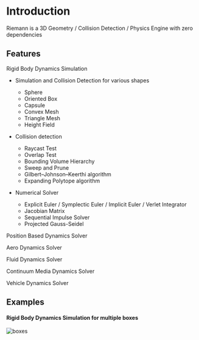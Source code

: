 # Introduction

Riemann is a 3D Geometry / Collision Detection / Physics Engine with zero dependencies

## Features

Rigid Body Dynamics Simulation

* Simulation and Collision Detection for various shapes
    * Sphere
    * Oriented Box
    * Capsule
    * Convex Mesh
    * Triangle Mesh
    * Height Field

* Collision detection
    * Raycast Test
    * Overlap Test
    * Bounding Volume Hierarchy
    * Sweep and Prune
    * Gilbert–Johnson–Keerthi algorithm
    * Expanding Polytope algorithm
    
* Numerical Solver
    * Explicit Euler / Symplectic Euler / Implicit Euler / Verlet Integrator
    * Jacobian Matrix
    * Sequential Impulse Solver
    * Projected Gauss-Seidel

Position Based Dynamics Solver

Aero Dynamics Solver

Fluid Dynamics Solver

Continuum Media Dynamics Solver

Vehicle Dynamics Solver


## Examples

#### Rigid Body Dynamics Simulation for multiple boxes

![boxes](https://user-images.githubusercontent.com/29682318/180112516-54e574d6-8462-43bb-a6a7-230b2a58c7f6.gif)

